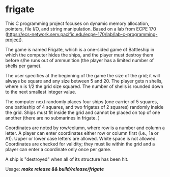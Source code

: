# frigate
This C programming project focuses on dynamic memory allocation, pointers, file I/O, and string manipulation. Based on a lab from ECPE 170 (https://ecs-network.serv.pacific.edu/ecpe-170/lab/lab-c-programming-project).

The game is named Frigate, which is a one-sided game of Battleship in which the computer hides the ships, and the player must destroy them before s/he runs out of ammunition (the player has a limited number of shells per game).

The user specifies at the beginning of the game the size of the grid; it will always be square and any size between 5 and 20. The player gets n shells, where n is 1/2 the grid size squared.  The number of shells is rounded down to the next smallest integer value.

The computer next randomly places four ships (one carrier of 5 squares, one battleship of 4 squares, and two frigates of 2 squares) randomly inside the grid.  Ships must fit inside the grid and cannot be placed on top of one another (there are no submarines in frigate. )

Coordinates are noted by row/column, where row is a number and column a letter. A player can enter coordinates either row or column first (i.e., 1a or A1). Upper or lower case letters are allowed. White space is not allowed. Coordinates are checked for validity; they must lie within the grid and a player can enter a coordinate only once per game. 

A ship is "destroyed" when all of its structure has been hit.

Usage: ***make release && build/release/frigate***

